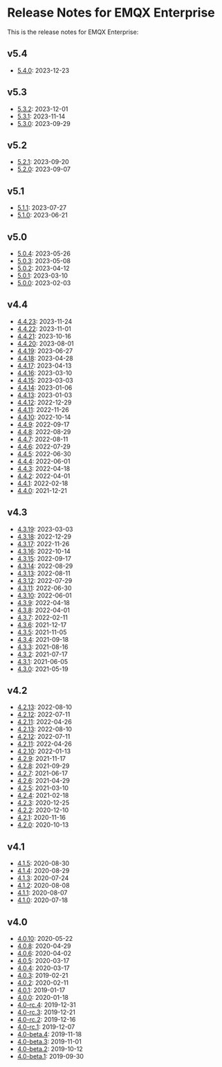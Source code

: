# Release Notes for EMQX Enterprise

This is the release notes for EMQX Enterprise:

## v5.4

- [5.4.0](./changes-ee-5.4.md#5.4.0): 2023-12-23

## v5.3

- [5.3.2](./changes-ee-5.3.md#5.3.2): 2023-12-01
- [5.3.1](./changes-ee-5.3.md#5.3.1): 2023-11-14
- [5.3.0](./changes-ee-5.3.md#5.3.0): 2023-09-29

## v5.2

- [5.2.1](./changes-ee-5.2.md#5.2.1): 2023-09-20
- [5.2.0](./changes-ee-5.2.md#5.2.0): 2023-09-07

## v5.1

- [5.1.1](./changes-ee-5.1.md#5.1.1): 2023-07-27
- [5.1.0](./changes-ee-5.1.md#5.1.0): 2023-06-21

## v5.0

- [5.0.4](./changes-ee-5.0.md#5.0.4): 2023-05-26
- [5.0.3](./changes-ee-5.0.md#5.0.3): 2023-05-08
- [5.0.2](./changes-ee-5.0.md#5.0.2): 2023-04-12
- [5.0.1](./changes-ee-5.0.md#5.0.1): 2023-03-10
- [5.0.0](./changes-ee-5.0.md#5.0.0): 2023-02-03

## v4.4

- [4.4.23](./changes-ee-4.4.md#4.4.23): 2023-11-24
- [4.4.22](./changes-ee-4.4.md#4.4.22): 2023-11-01
- [4.4.21](./changes-ee-4.4.md#4.4.21): 2023-10-16
- [4.4.20](./changes-ee-4.4.md#4.4.20): 2023-08-01
- [4.4.19](./changes-ee-4.4.md#4.4.19): 2023-06-27
- [4.4.18](./changes-ee-4.4.md#4.4.18): 2023-04-28
- [4.4.17](./changes-ee-4.4.md#4.4.17): 2023-04-13
- [4.4.16](./changes-ee-4.4.md#4.4.16): 2023-03-10
- [4.4.15](./changes-ee-4.4.md#4.4.15): 2023-03-03
- [4.4.14](./changes-ee-4.4.md#4.4.14): 2023-01-06
- [4.4.13](./changes-ee-4.4.md#4.4.13): 2023-01-03
- [4.4.12](./changes-ee-4.4.md#4.4.12): 2022-12-29
- [4.4.11](./changes-ee-4.4.md#4.4.11): 2022-11-26
- [4.4.10](./changes-ee-4.4.md#4.4.10): 2022-10-14
- [4.4.9](./changes-ee-4.4.md#4.4.9): 2022-09-17
- [4.4.8](./changes-ee-4.4.md#4.4.8): 2022-08-29
- [4.4.7](./changes-ee-4.4.md#4.4.7): 2022-08-11
- [4.4.6](./changes-ee-4.4.md#4.4.6): 2022-07-29
- [4.4.5](./changes-ee-4.4.md#4.4.5): 2022-06-30
- [4.4.4](./changes-ee-4.4.md#4.4.4): 2022-06-01
- [4.4.3](./changes-ee-4.4.md#4.4.3): 2022-04-18
- [4.4.2](./changes-ee-4.4.md#4.4.2): 2022-04-01
- [4.4.1](./changes-ee-4.4.md#4.4.1): 2022-02-18
- [4.4.0](./changes-ee-4.4.md#4.4.0): 2021-12-21

## v4.3

- [4.3.19](./changes-ee-4.3.md#4.3.19): 2023-03-03
- [4.3.18](./changes-ee-4.3.md#4.3.18): 2022-12-29
- [4.3.17](./changes-ee-4.3.md#4.3.17): 2022-11-26
- [4.3.16](./changes-ee-4.3.md#4.3.16): 2022-10-14
- [4.3.15](./changes-ee-4.3.md#4.3.15): 2022-09-17
- [4.3.14](./changes-ee-4.3.md#4.3.14): 2022-08-29
- [4.3.13](./changes-ee-4.3.md#4.3.13): 2022-08-11
- [4.3.12](./changes-ee-4.3.md#4.3.12): 2022-07-29
- [4.3.11](./changes-ee-4.3.md#4.3.11): 2022-06-30
- [4.3.10](./changes-ee-4.3.md#4.3.10): 2022-06-01
- [4.3.9](./changes-ee-4.3.md#4.3.9): 2022-04-18
- [4.3.8](./changes-ee-4.3.md#4.3.8): 2022-04-01
- [4.3.7](./changes-ee-4.3.md#4.3.7): 2022-02-11
- [4.3.6](./changes-ee-4.3.md#4.3.6): 2021-12-17
- [4.3.5](./changes-ee-4.3.md#4.3.5): 2021-11-05
- [4.3.4](./changes-ee-4.3.md#4.3.4): 2021-09-18
- [4.3.3](./changes-ee-4.3.md#4.3.3): 2021-08-16
- [4.3.2](./changes-ee-4.3.md#4.3.2): 2021-07-17
- [4.3.1](./changes-ee-4.3.md#4.3.1): 2021-06-05
- [4.3.0](./changes-ee-4.3.md#4.3.0): 2021-05-19

## v4.2

- [4.2.13](./changes-ee-4.2.md#4.2.13): 2022-08-10
- [4.2.12](./changes-ee-4.2.md#4.2.12): 2022-07-11
- [4.2.11](./changes-ee-4.2.md#4.2.11): 2022-04-26
- [4.2.13](./changes-ee-4.2.md#4.2.13): 2022-08-10
- [4.2.12](./changes-ee-4.2.md#4.2.12): 2022-07-11
- [4.2.11](./changes-ee-4.2.md#4.2.11): 2022-04-26
- [4.2.10](./changes-ee-4.2.md#4.2.10): 2022-01-13
- [4.2.9](./changes-ee-4.2.md#4.2.9): 2021-11-17
- [4.2.8](./changes-ee-4.2.md#4.2.8): 2021-09-29
- [4.2.7](./changes-ee-4.2.md#4.2.7): 2021-06-17
- [4.2.6](./changes-ee-4.2.md#4.2.6): 2021-04-29
- [4.2.5](./changes-ee-4.2.md#4.2.5): 2021-03-10
- [4.2.4](./changes-ee-4.2.md#4.2.4): 2021-02-18
- [4.2.3](./changes-ee-4.2.md#4.2.3): 2020-12-25
- [4.2.2](./changes-ee-4.2.md#4.2.2): 2020-12-10
- [4.2.1](./changes-ee-4.2.md#4.2.1): 2020-11-16
- [4.2.0](./changes-ee-4.2.md#4.2.0): 2020-10-13

## v4.1

- [4.1.5](./changes-ee-4.1.md#4.1.5): 2020-08-30
- [4.1.4](./changes-ee-4.1.md#4.1.4): 2020-08-29
- [4.1.3](./changes-ee-4.1.md#4.1.3): 2020-07-24
- [4.1.2](./changes-ee-4.1.md#4.1.2): 2020-08-08
- [4.1.1](./changes-ee-4.1.md#4.1.1): 2020-08-07
- [4.1.0](./changes-ee-4.1.md#4.1.0): 2020-07-18

## v4.0

- [4.0.10](./changes-ee-4.0.md#4.0.10): 2020-05-22
- [4.0.8](./changes-ee-4.0.md#4.0.8): 2020-04-29
- [4.0.6](./changes-ee-4.0.md#4.0.6): 2020-04-02
- [4.0.5](./changes-ee-4.0.md#4.0.5): 2020-03-17
- [4.0.4](./changes-ee-4.0.md#4.0.4): 2020-03-17
- [4.0.3](./changes-ee-4.0.md#4.0.3): 2019-02-21
- [4.0.2](./changes-ee-4.0.md#4.0.2): 2020-02-11
- [4.0.1](./changes-ee-4.0.md#4.0.1): 2019-01-17
- [4.0.0](./changes-ee-4.0.md#4.0.0): 2020-01-18
- [4.0-rc.4](./changes-ee-4.0.md#4.0-rc.4): 2019-12-31
- [4.0-rc.3](./changes-ee-4.0.md#4.0-rc.3): 2019-12-21
- [4.0-rc.2](./changes-ee-4.0.md#4.0-rc.2): 2019-12-16
- [4.0-rc.1](./changes-ee-4.0.md#4.0-rc.1): 2019-12-07
- [4.0-beta.4](./changes-ee-4.0.md#4.0-beta.4): 2019-11-18
- [4.0-beta.3](./changes-ee-4.0.md#4.0-beta.3): 2019-11-01
- [4.0-beta.2](./changes-ee-4.0.md#4.0-beta.2): 2019-10-12
- [4.0-beta.1](./changes-ee-4.0.md#4.0-beta.1): 2019-09-30
